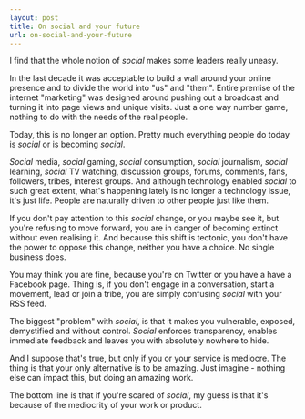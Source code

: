 ```yaml
---
layout: post
title: On social and your future
url: on-social-and-your-future
---
```


I find that the whole notion of *social* makes some leaders really uneasy. 

In the last decade it was acceptable to build a wall around your online presence and to divide the world into "us" and "them". Entire premise of the internet "marketing" was designed around pushing out a broadcast and turning it into page views and unique visits. Just a one way number game, nothing to do with the needs of the real people.

Today, this is no longer an option. Pretty much everything people do today is *social* or is becoming *social*. 

*Social* media, *social* gaming, *social* consumption, *social* journalism, *social* learning, *social* TV watching, discussion groups, forums, comments, fans, followers, tribes, interest groups. And although technology enabled *social* to such great extent, what's happening lately is no longer a technology issue, it's just life. People are naturally driven to other people just like them.

If you don't pay attention to this *social* change, or you maybe see it, but you're refusing to move forward, you are in danger of becoming extinct without even realising it. And because this shift is tectonic, you don't have the power to oppose this change, neither you have a choice. No single business does.

You may think you are fine, because you're on Twitter or you have a have a Facebook page. Thing is, if you don't engage in a conversation, start a movement, lead or join a tribe, you are simply confusing *social* with your RSS feed.

The biggest "problem" with *social*, is that it makes you vulnerable, exposed, demystified and without control. *Social* enforces transparency, enables immediate feedback and leaves you with absolutely nowhere to hide.

And I suppose that's true, but only if you or your service is mediocre. The thing is that your only alternative is to be amazing. Just imagine - nothing else can impact this, but doing an amazing work.

The bottom line is that if you're scared of *social*, my guess is that it's because of the mediocrity of your work or product.



